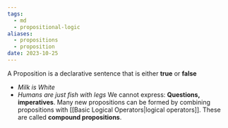 ```yaml
---
tags:
  - md
  - propositional-logic
aliases:
  - propositions
  - proposition
date: 2023-10-25
---
```

A Proposition is a declarative sentence that is either **true** or **false**
- *Milk is White*
- *Humans are just fish with legs*
We cannot express: **Questions, imperatives**.
Many new propositions can be formed by combining propositions with [[Basic Logical Operators|logical operators]]. These are called **compound propositions**.
